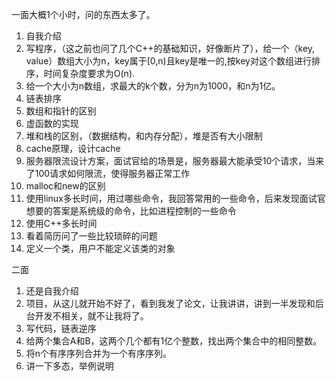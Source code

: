 
一面大概1个小时，问的东西太多了。
1. 自我介绍
2. 写程序，（这之前也问了几个C++的基础知识，好像断片了），给一个（key, value）数组大小为n，key属于[0,n)且key是唯一的,按key对这个数组进行排序，时间复杂度要求为O(n).
3. 给一个大小为n数组，求最大的k个数，分为n为1000，和n为1亿。
4. 链表排序
5. 数组和指针的区别
6. 虚函数的实现
7. 堆和栈的区别，（数据结构，和内存分配），堆是否有大小限制
8. cache原理，设计cache
9. 服务器限流设计方案，面试官给的场景是，服务器最大能承受10个请求，当来了100请求如何限流，使得服务器正常工作
10. malloc和new的区别
11. 使用linux多长时间，用过哪些命令，我回答常用的一些命令，后来发现面试官想要的答案是系统级的命令，比如进程控制的一些命令
12. 使用C++多长时间
13. 看着简历问了一些比较琐碎的问题
14. 定义一个类，用户不能定义该类的对象


二面
1. 还是自我介绍
2. 项目，从这儿就开始不好了，看到我发了论文，让我讲讲，讲到一半发现和后台开发不相关，就不让我将了。
3. 写代码，链表逆序
4. 给两个集合A和B，这两个几个都有1亿个整数，找出两个集合中的相同整数。
5. 将n个有序序列合并为一个有序序列。
6. 讲一下多态，举例说明
